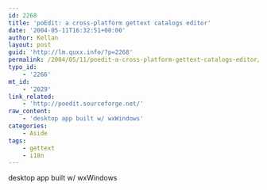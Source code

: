 ```yaml
---
id: 2268
title: 'poEdit: a cross-platform gettext catalogs editor'
date: '2004-05-11T16:32:51+00:00'
author: Kellan
layout: post
guid: 'http://lm.quxx.info/?p=2268'
permalink: /2004/05/11/poedit-a-cross-platform-gettext-catalogs-editor/
typo_id:
    - '2266'
mt_id:
    - '2029'
link_related:
    - 'http://poedit.sourceforge.net/'
raw_content:
    - 'desktop app built w/ wxWindows'
categories:
    - Aside
tags:
    - gettext
    - i18n
---
```


desktop app built w/ wxWindows